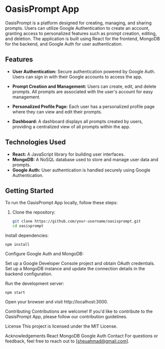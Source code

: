 # OasisPrompt App

OasisPrompt is a platform designed for creating, managing, and sharing prompts. Users can utilize Google Authentication to create an account, granting access to personalized features such as prompt creation, editing, and deletion. The application is built using React for the frontend, MongoDB for the backend, and Google Auth for user authentication.

## Features

- **User Authentication:** Secure authentication powered by Google Auth. Users can sign in with their Google accounts to access the app.

- **Prompt Creation and Management:** Users can create, edit, and delete prompts. All prompts are associated with the user's account for easy management.

- **Personalized Profile Page:** Each user has a personalized profile page where they can view and edit their prompts.

- **Dashboard:** A dashboard displays all prompts created by users, providing a centralized view of all prompts within the app.

## Technologies Used

- **React:** A JavaScript library for building user interfaces.
- **MongoDB:** A NoSQL database used to store and manage user data and prompts.
- **Google Auth:** User authentication is handled securely using Google Authentication.

## Getting Started

To run the OasisPrompt App locally, follow these steps:

1. Clone the repository:

   ```bash
   git clone https://github.com/your-username/oasisprompt.git
   cd oasisprompt

   
Install dependencies:
```
npm install
```

Configure Google Auth and MongoDB:

Set up a Google Developer Console project and obtain OAuth credentials.
Set up a MongoDB instance and update the connection details in the backend configuration.


Run the development server:

```
npm start
```
Open your browser and visit http://localhost:3000.







Contributing
Contributions are welcome! If you'd like to contribute to the OasisPrompt App, please follow our contribution guidelines.

License
This project is licensed under the MIT License.

Acknowledgements
React
MongoDB
Google Auth
Contact
For questions or feedback, feel free to reach out to [sheuahmad@gmail.com].
